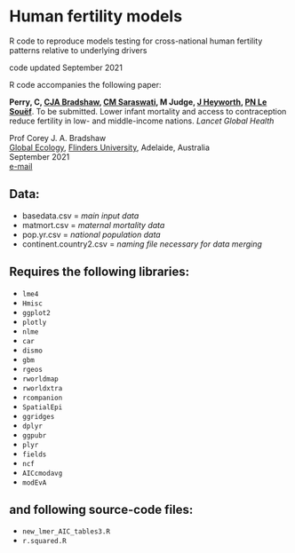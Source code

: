 # Human fertility models

R code to reproduce models testing for cross-national human fertility patterns relative to underlying drivers

code updated September 2021

R code accompanies the following paper:

<strong>Perry, C, <a href="https://globalecologyflinders.com/people/#DIRECTOR">CJA Bradshaw</a>, <a href="https://www.linkedin.com/in/chitra-maharani-saraswati-6bab3510b?originalSubdomain=au">CM Saraswati</a>, M Judge, <a href="https://research-repository.uwa.edu.au/en/persons/jane-heyworth">J Heyworth</a>, <a href="https://research-repository.uwa.edu.au/en/persons/peter-le-souef">PN Le Souëf</a></strong>. To be submitted. Lower infant mortality and access to contraception reduce fertility in low- and middle-income nations. <em>Lancet Global Health</em>

Prof Corey J. A. Bradshaw <br>
<a href="http://globalecologyflinders.com" target="_blank">Global Ecology</a>, <a href="http://flinders.edu.au" target="_blank">Flinders University</a>, Adelaide, Australia <br>
September 2021 <br>
<a href=mailto:corey.bradshaw@flinders.edu.au>e-mail</a> <br>


## Data:
- basedata.csv = <em>main input data</em>
- matmort.csv = <em>maternal mortality data</em>
- pop.yr.csv = <em>national population data</em>
- continent.country2.csv = <em>naming file necessary for data merging</em>

## Requires the following libraries:
- <code>lme4</code>
- <code>Hmisc</code>
- <code>ggplot2</code>
- <code>plotly</code>
- <code>nlme</code>
- <code>car</code>
- <code>dismo</code>
- <code>gbm</code>
- <code>rgeos</code>
- <code>rworldmap</code>
- <code>rworldxtra</code>
- <code>rcompanion</code>
- <code>SpatialEpi</code>
- <code>ggridges</code>
- <code>dplyr</code>
- <code>ggpubr</code>
- <code>plyr</code>
- <code>fields</code>
- <code>ncf</code>
- <code>AICcmodavg</code>
- <code>modEvA</code>

## and following source-code files:
- <code>new_lmer_AIC_tables3.R</code>
- <code>r.squared.R</code>
